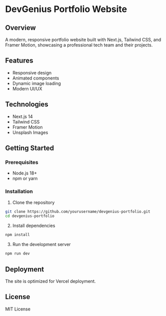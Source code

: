 # DevGenius Portfolio Website

## Overview
A modern, responsive portfolio website built with Next.js, Tailwind CSS, and Framer Motion, showcasing a professional tech team and their projects.

## Features
- Responsive design
- Animated components
- Dynamic image loading
- Modern UI/UX

## Technologies
- Next.js 14
- Tailwind CSS
- Framer Motion
- Unsplash Images

## Getting Started

### Prerequisites
- Node.js 18+
- npm or yarn

### Installation
1. Clone the repository
```bash
git clone https://github.com/yourusername/devgenius-portfolio.git
cd devgenius-portfolio
```

2. Install dependencies
```bash
npm install
```

3. Run the development server
```bash
npm run dev
```

## Deployment
The site is optimized for Vercel deployment.

## License
MIT License
